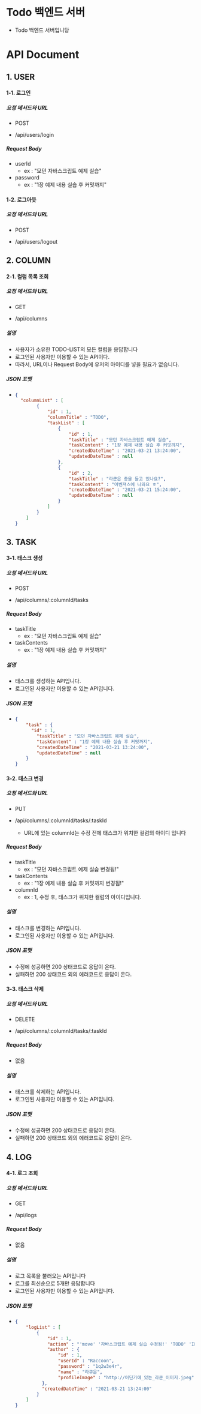 # Todo 백엔드 서버

* Todo 백엔드 서버입니당



# API Document

## 1. USER

#### 1-1. 로그인

##### 요청 메서드와 URL

* POST

* /api/users/login

##### Request Body

* userId
  * ex : "모던 자바스크립트 예제 실습"
* password
  * ex : "1장 예제 내용 실습 후 커밋까지"

#### 1-2. 로그아웃

##### 요청 메서드와 URL

* POST

* /api/users/logout



## 2. COLUMN

#### 2-1. 컬럼 목록 조회

##### 요청 메서드와 URL

* GET

* /api/columns

##### 설명

* 사용자가 소유한 TODO-LIST의 모든 컬럼을 응답합니다
* 로그인된 사용자만 이용할 수 있는 API이다.
* 따라서, URL이나 Request Body에 유저의 아이디를 넣을 필요가 없습니다.

##### JSON 포맷

* ```json
  {
  	"columnList" : [
          {
              "id" : 1,
              "columnTitle" : "TODO",
              "taskList" : [
                  {
                      "id" : 1,
                      "taskTitle" : "모던 자바스크립트 예제 실습",
                      "taskContent" : "1장 예제 내용 실습 후 커밋까지",
                      "createdDateTime" : "2021-03-21 13:24:00",
                      "updatedDateTime" : null   
                  },
                  {
                      "id" : 2,
                      "taskTitle" : "라쿤은 총을 들고 있나요?",
                      "taskContent" : "어벤져스에 나와요 ㅎ",
                      "createdDateTime" : "2021-03-21 15:24:00",
                      "updatedDateTime" : null   
                  }
              ]
          }
      ]
  }
  ```



## 3. TASK

#### 3-1. 태스크 생성

##### 요청 메서드와 URL

* POST

* /api/columns/:columnId/tasks

##### Request Body

* taskTitle 
  * ex : "모던 자바스크립트 예제 실습"
* taskContents
  * ex : "1장 예제 내용 실습 후 커밋까지"

##### 설명

* 태스크를 생성하는 API입니다.
* 로그인된 사용자만 이용할 수 있는 API입니다.

##### JSON 포맷

* ```json
  {
      "task" : {
       	"id" : 1,
          "taskTitle" : "모던 자바스크립트 예제 실습",
          "taskContent" : "1장 예제 내용 실습 후 커밋까지",
          "createdDateTime" : "2021-03-21 13:24:00",
          "updatedDateTime" : null   
      }
  }
  ```



#### 3-2. 태스크 변경

##### 요청 메서드와 URL

* PUT

* /api/columns/:columnId/tasks/:taskId
  * URL에 있는 columnId는 수정 전에 태스크가 위치한 컬럼의 아이디 입니다

##### Request Body

* taskTitle 
  * ex : "모던 자바스크립트 예제 실습 변경됨!"
* taskContents
  * ex : "1장 예제 내용 실습 후 커밋까지 변경됨!"
* columnId
  * ex : 1, 수정 후, 태스크가 위치한 컬럼의 아이디입니다.

##### 설명

* 태스크를 변경하는 API입니다.
* 로그인된 사용자만 이용할 수 있는 API입니다.

##### JSON 포맷

* 수정에 성공하면 200 상태코드로 응답이 온다.
* 실패하면 200 상태코드 외의 에러코드로 응답이 온다.



#### 3-3. 태스크 삭제

##### 요청 메서드와 URL

* DELETE

* /api/columns/:columnId/tasks/:taskId

##### Request Body

* 없음

##### 설명

* 태스크를 삭제하는 API입니다.
* 로그인된 사용자만 이용할 수 있는 API입니다.

##### JSON 포맷

* 수정에 성공하면 200 상태코드로 응답이 온다.
* 실패하면 200 상태코드 외의 에러코드로 응답이 온다.



## 4. LOG

#### 4-1. 로그 조회

##### 요청 메서드와 URL

* GET

* /api/logs

##### Request Body

* 없음

##### 설명

* 로그 목록을 불러오는 API입니다
* 로그를 최신순으로 5개만 응답합니다
* 로그인된 사용자만 이용할 수 있는 API입니다.

##### JSON 포맷

* ```json
  {
      "logList" : [
          {
              "id" : 1,
              "action" : "'move' '자바스크립트 예제 실습 수정됨!' 'TODO' 'IN_PROGRESS'",
              "author" : {
                  "id" : 1,
                  "userId" : "Raccoon",
                  "password" : "1q2w3e4r",
                  "name" : "라쿠운",
                  "profileImage" : "http://어딘가에_있는_라쿤_이미지.jpeg"
  	        },
          	"createdDateTime" : "2021-03-21 13:24:00"
          }
      ]
  }
  ```


